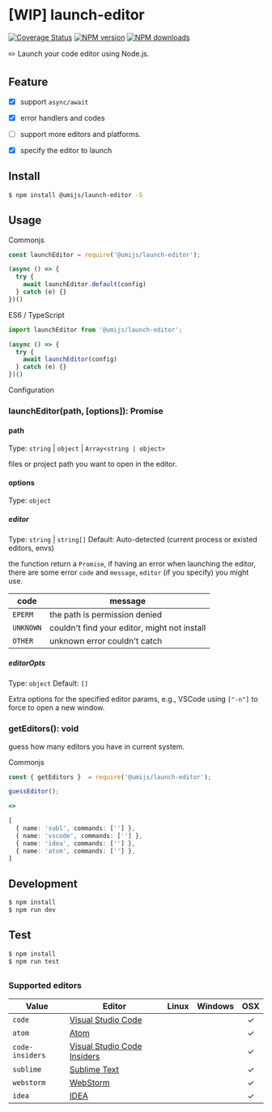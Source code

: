 # [WIP] launch-editor

[![Coverage Status](https://coveralls.io/repos/github/umijs/launch-editor/badge.svg?branch=master)](https://coveralls.io/github/umijs/launch-editor?branch=master) [![NPM version](https://img.shields.io/npm/v/@umijs/launch-editor.svg?style=flat)](https://npmjs.org/package/@umijs/launch-editor) [![NPM downloads](http://img.shields.io/npm/dm/@umijs/launch-editor.svg?style=flat)](https://npmjs.org/package/@umijs/launch-editor)

✏️ Launch your code editor using Node.js.

## Feature
- [x] support `async/await`
- [x] error handlers and codes
- [ ] support more editors and platforms.
- [x] specify the editor to launch


## Install

```sh
$ npm install @umijs/launch-editor -S
```

## Usage

Commonjs

```js
const launchEditor = require('@umijs/launch-editor');

(async () => {
  try {
    await launchEditor.default(config)
  } catch (e) {}
})()

```

ES6 / TypeScript

```js
import launchEditor from '@umijs/launch-editor';

(async () => {
  try {
    await launchEditor(config)
  } catch (e) {}
})()
```

Configuration

### launchEditor(path, [options]): Promise<void>

#### path

Type: `string` | `object` | `Array<string | object>`

files or project path you want to open in the editor.

#### options

Type: `object`

##### editor
Type: `string` | `string[]`
Default: Auto-detected (current process or existed editors, envs)

the function return a `Promise`, if having an error when launching the editor, there are some error `code` and `message`, `editor` (if you specify) you might use.

| code | message |
|--------|------|
| `EPERM` | the path is permission denied |
| `UNKNOWN` | couldn't find your editor, might not install |
| `OTHER` | unknown error couldn't catch |

##### editorOpts
Type: `object`
Default: `[]`

Extra options for the specified editor params, e.g., VSCode using  `["-n"]` to force to open a new window.

### getEditors(): void
guess how many editors you have in current system.

Commonjs

```ts
const { getEditors }  = require('@umijs/launch-editor');

guessEditor();

=>

[
  { name: 'subl', commands: [''] },
  { name: 'vscode', commands: [''] },
  { name: 'idea', commands: [''] },
  { name: 'atom', commands: [''] },
]
```


## Development

```sh
$ npm install
$ npm run dev
```

## Test

```sh
$ npm install
$ npm run test
```

##

### Supported editors

| Value | Editor | Linux | Windows | OSX |
|--------|------|:------:|:------:|:------:|
| `code` | [Visual Studio Code](https://code.visualstudio.com/) |||✓|
| `atom` | [Atom](https://atom.io/) |||✓|
| `code-insiders` | [Visual Studio Code Insiders](https://code.visualstudio.com/insiders/) |||✓|
| `sublime` | [Sublime Text](https://www.sublimetext.com/) |||✓|
| `webstorm` | [WebStorm](https://www.jetbrains.com/webstorm/) |||✓|
| `idea` | [IDEA](https://www.jetbrains.com/idea/) |||✓|
